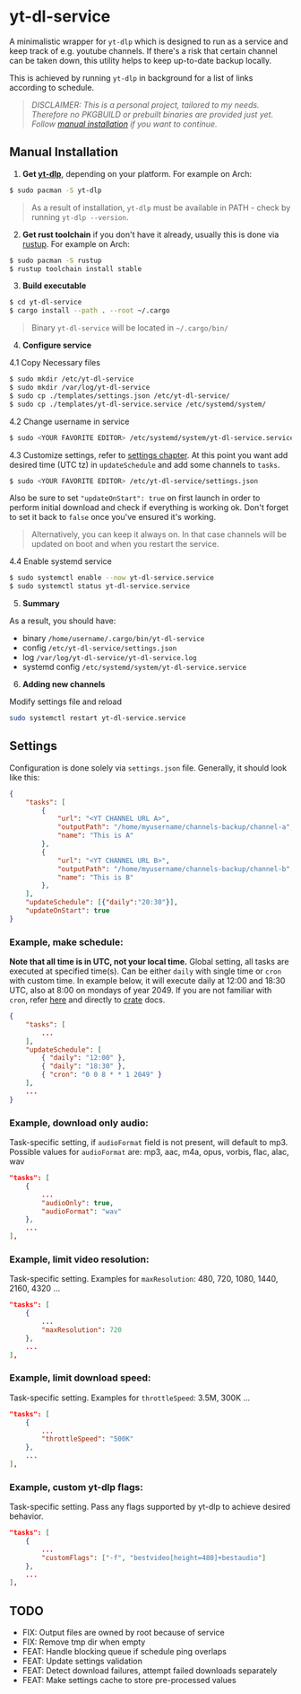 # yt-dl-service
A minimalistic wrapper for `yt-dlp` which is designed to run as a service and keep track of e.g. youtube channels.
If there's a risk that certain channel can be taken down, this utility helps to keep up-to-date backup locally.

This is achieved by running `yt-dlp` in background for a list of links according to schedule.

> *DISCLAIMER: This is a personal project, tailored to my needs. Therefore
> no PKGBUILD or prebuilt binaries are provided just yet. Follow
> [manual installation](#manual-installation) if you want to continue.*

## Manual Installation
1. **Get [yt-dlp](https://github.com/yt-dlp/yt-dlp)**, depending on your platform. For example on Arch:
```sh
$ sudo pacman -S yt-dlp
```
> As a result of installation, `yt-dlp` must be available in PATH - check by running `yt-dlp --version`.

2. **Get rust toolchain** if you don't have it already, usually this is done via [rustup](https://rustup.rs/). For example on Arch:
```sh
$ sudo pacman -S rustup
$ rustup toolchain install stable
```

3. **Build executable**
```sh
$ cd yt-dl-service
$ cargo install --path . --root ~/.cargo
```
> Binary `yt-dl-service` will be located in `~/.cargo/bin/`

4. **Configure service**

4.1 Copy Necessary files
```sh
$ sudo mkdir /etc/yt-dl-service
$ sudo mkdir /var/log/yt-dl-service 
$ sudo cp ./templates/settings.json /etc/yt-dl-service/
$ sudo cp ./templates/yt-dl-service.service /etc/systemd/system/
```
4.2 Change username in service
```sh
$ sudo <YOUR FAVORITE EDITOR> /etc/systemd/system/yt-dl-service.service
```

4.3 Customize settings, refer to [settings chapter](#settings). At this point you want add desired time (UTC tz) in `updateSchedule` and add some channels to `tasks`.
```sh
$ sudo <YOUR FAVORITE EDITOR> /etc/yt-dl-service/settings.json
```
Also be sure to set `"updateOnStart": true` on first launch in order to perform initial download and check if everything is working ok. Don't forget to set it back to `false` once you've ensured it's working.

> Alternatively, you can keep it always on. In that case channels will be updated on boot and when you restart the service. 

4.4 Enable systemd service
```sh
$ sudo systemctl enable --now yt-dl-service.service
$ sudo systemctl status yt-dl-service.service
``` 

5. **Summary**

As a result, you should have:
* binary `/home/username/.cargo/bin/yt-dl-service`
* config `/etc/yt-dl-service/settings.json`
* log `/var/log/yt-dl-service/yt-dl-service.log`
* systemd config `/etc/systemd/system/yt-dl-service.service`

6. **Adding new channels**

Modify settings file and reload
```sh
sudo systemctl restart yt-dl-service.service
```

## Settings
Configuration is done solely via `settings.json` file.
Generally, it should look like this:
```json
{
    "tasks": [
        {
            "url": "<YT CHANNEL URL A>",
            "outputPath": "/home/myusername/channels-backup/channel-a",
            "name": "This is A"
        },
        {
            "url": "<YT CHANNEL URL B>",
            "outputPath": "/home/myusername/channels-backup/channel-b",
            "name": "This is B"
        },
    ],
    "updateSchedule": [{"daily":"20:30"}],
    "updateOnStart": true
}
```

### Example, make schedule:
**Note that all time is in UTC, not your local time.**
Global setting, all tasks are executed at specified time(s).
Can be either `daily` with single time or `cron` with custom time.
In example below, it will execute daily at 12:00 and 18:30 UTC, also at 8:00 on mondays of year 2049.
If you are not familiar with `cron`, refer [here](https://en.wikipedia.org/wiki/Cron) and directly to [crate](https://crates.io/crates/tokio-cron-scheduler) docs.
```json
{
    "tasks": [
        ...
    ],
    "updateSchedule": [
        { "daily": "12:00" },
        { "daily": "18:30" },
        { "cron": "0 0 8 * * 1 2049" }
    ],
    ...
}
```

### Example, download only audio:
Task-specific setting, if `audioFormat` field is not present, will default to mp3.
Possible values for `audioFormat` are: mp3, aac, m4a, opus, vorbis, flac, alac, wav
```json
"tasks": [
    {
        ...
        "audioOnly": true,
        "audioFormat": "wav"
    },
    ...
],
```

### Example, limit video resolution:
Task-specific setting.
Examples for `maxResolution`: 480, 720, 1080, 1440, 2160, 4320 ...
```json
"tasks": [
    {
        ...
        "maxResolution": 720
    },
    ...
],
```


### Example, limit download speed:
Task-specific setting.
Examples for `throttleSpeed`: 3.5M, 300K ...
```json
"tasks": [
    {
        ...
        "throttleSpeed": "500K"
    },
    ...
],
```

### Example, custom yt-dlp flags:
Task-specific setting.
Pass any flags supported by yt-dlp to achieve desired behavior.
```json
"tasks": [
    {
        ...
        "customFlags": ["-f", "bestvideo[height=480]+bestaudio"]
    },
    ...
],
```


## TODO
- FIX: Output files are owned by root because of service
- FIX: Remove tmp dir when empty
- FEAT: Handle blocking queue if schedule ping overlaps
- FEAT: Update settings validation
- FEAT: Detect download failures, attempt failed downloads separately
- FEAT: Make settings cache to store pre-processed values
